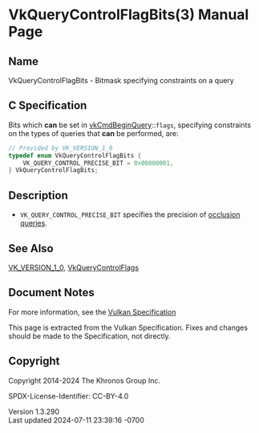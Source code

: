 # VkQueryControlFlagBits(3) Manual Page

## Name

VkQueryControlFlagBits - Bitmask specifying constraints on a query



## <a href="#_c_specification" class="anchor"></a>C Specification

Bits which **can** be set in
[vkCmdBeginQuery](https://registry.khronos.org/vulkan/specs/1.3-extensions/man/html/vkCmdBeginQuery.html)::`flags`, specifying constraints
on the types of queries that **can** be performed, are:

``` c
// Provided by VK_VERSION_1_0
typedef enum VkQueryControlFlagBits {
    VK_QUERY_CONTROL_PRECISE_BIT = 0x00000001,
} VkQueryControlFlagBits;
```

## <a href="#_description" class="anchor"></a>Description

- `VK_QUERY_CONTROL_PRECISE_BIT` specifies the precision of <a
  href="https://registry.khronos.org/vulkan/specs/1.3-extensions/html/vkspec.html#queries-occlusion"
  target="_blank" rel="noopener">occlusion queries</a>.

## <a href="#_see_also" class="anchor"></a>See Also

[VK_VERSION_1_0](https://registry.khronos.org/vulkan/specs/1.3-extensions/man/html/VK_VERSION_1_0.html),
[VkQueryControlFlags](https://registry.khronos.org/vulkan/specs/1.3-extensions/man/html/VkQueryControlFlags.html)

## <a href="#_document_notes" class="anchor"></a>Document Notes

For more information, see the <a
href="https://registry.khronos.org/vulkan/specs/1.3-extensions/html/vkspec.html#VkQueryControlFlagBits"
target="_blank" rel="noopener">Vulkan Specification</a>

This page is extracted from the Vulkan Specification. Fixes and changes
should be made to the Specification, not directly.

## <a href="#_copyright" class="anchor"></a>Copyright

Copyright 2014-2024 The Khronos Group Inc.

SPDX-License-Identifier: CC-BY-4.0

Version 1.3.290  
Last updated 2024-07-11 23:39:16 -0700
